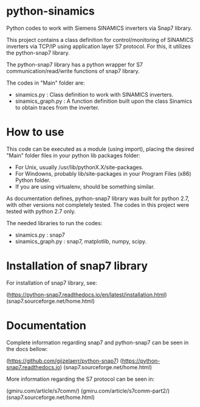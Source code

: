 # python-sinamics
Python codes to work with Siemens SINAMICS inverters via Snap7 library.

This project contains a class definition for control/monitoring of SINAMICS inverters via TCP/IP using application layer S7 protocol. For this, it utilizes the python-snap7 library.

The python-snap7 library has a python wrapper for
S7 communication/read/write functions of snap7 library.

The codes in "Main" folder are:
- sinamics.py : Class definition to work with SINAMICS inverters.
- sinamics_graph.py : A function definition built upon the class Sinamics to obtain traces from the inverter.

# How to use
This code can be executed as a module (using import), placing the desired "Main" folder files in your python lib packages folder:
- For Unix, usually /usr/lib/pythonX.X/site-packages.
- For Windowns, probably lib/site-packages in your Program Files (x86) Python folder. 
- If you are using virtualenv, should be something similar.

As documentation defines, python-snap7 library was built for python 2.7, with other versions not completely tested. The codes in this project were tested with python 2.7 only.

The needed libraries to run the codes:
- sinamics.py : snap7
- sinamics_graph.py : snap7, matplotlib, numpy, scipy.

# Installation of snap7 library
For installation of snap7 library, see:

(https://python-snap7.readthedocs.io/en/latest/installation.html)
(snap7.sourceforge.net/home.html)

# Documentation
Complete information regarding snap7 and python-snap7 can be seen in the docs bellow:

(https://github.com/gijzelaerr/python-snap7)
(https://python-snap7.readthedocs.io)
(snap7.sourceforge.net/home.html)

More information regarding the S7 protocol can be seen in:

(gmiru.com/article/s7comm/)
(gmiru.com/article/s7comm-part2/)
(snap7.sourceforge.net/home.html)
